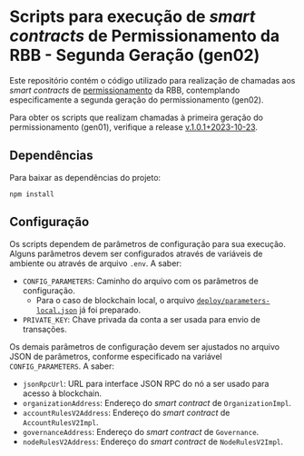 # Scripts para execução de *smart contracts* de Permissionamento da RBB - Segunda Geração (gen02)

Este repositório contém o código utilizado para realização de chamadas aos *smart contracts* de [permissionamento](https://github.com/RBBNet/Permissionamento) da RBB, contemplando especificamente a segunda geração do permissionamento (gen02).

Para obter os scripts que realizam chamadas à primeira geração do permissionamento (gen01), verifique a release [v.1.0.1+2023-10-23](https://github.com/RBBNet/scripts-permissionamento/releases/tag/1.0.1).


## Dependências

Para baixar as dependências do projeto:

```shell
npm install
```

## Configuração

Os scripts dependem de parâmetros de configuração para sua execução. Alguns parâmetros devem ser configurados através de variáveis de ambiente ou através de arquivo `.env`. A saber:
- `CONFIG_PARAMETERS`: Caminho do arquivo com os parâmetros de configuração.
  - Para o caso de blockchain local, o arquivo [`deploy/parameters-local.json`](deploy/parameters-local.json) já foi preparado.
- `PRIVATE_KEY`: Chave privada da conta a ser usada para envio de transações.

Os demais parâmetros de configuração devem ser ajustados no arquivo JSON de parâmetros, conforme especificado na variável `CONFIG_PARAMETERS`. A saber:
- `jsonRpcUrl`: URL para interface JSON RPC do nó a ser usado para acesso à blockchain.
- `organizationAddress`: Endereço do *smart contract* de `OrganizationImpl`.
- `accountRulesV2Address`: Endereço do *smart contract* de `AccountRulesV2Impl`.
- `governanceAddress`: Endereço do *smart contract* de `Governance`.
- `nodeRulesV2Address`: Endereço do *smart contract* de `NodeRulesV2Impl`.
